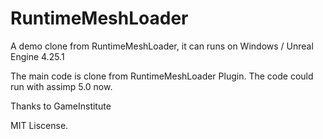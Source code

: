 # RuntimeMeshLoader
A demo clone from RuntimeMeshLoader, it can runs on Windows / Unreal Engine 4.25.1

The main code is clone from RuntimeMeshLoader Plugin.
The code could run with assimp 5.0 now.

Thanks to GameInstitute

MIT Liscense.



